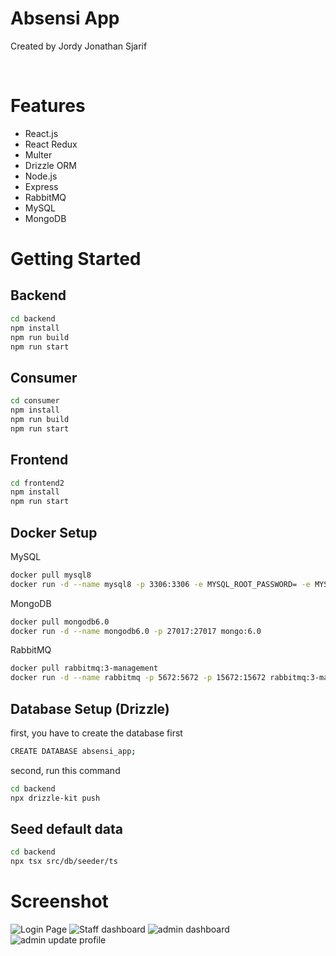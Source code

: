 # Absensi App

<p>
  Created by Jordy Jonathan Sjarif
</p>
<br>

# Features

- React.js
- React Redux
- Multer
- Drizzle ORM
- Node.js
- Express
- RabbitMQ
- MySQL
- MongoDB
  
# Getting Started
## Backend
```bash
cd backend
npm install
npm run build
npm run start
```


## Consumer
```bash
cd consumer
npm install
npm run build
npm run start
```


## Frontend

```bash
cd frontend2
npm install
npm run start
```


## Docker Setup
MySQL
```bash
docker pull mysql8
docker run -d --name mysql8 -p 3306:3306 -e MYSQL_ROOT_PASSWORD= -e MYSQL_ALLOW_EMPTY_PASSWORD=yes mysql:8
```

MongoDB
```bash
docker pull mongodb6.0
docker run -d --name mongodb6.0 -p 27017:27017 mongo:6.0
```

RabbitMQ
```bash
docker pull rabbitmq:3-management
docker run -d --name rabbitmq -p 5672:5672 -p 15672:15672 rabbitmq:3-management
```


## Database Setup (Drizzle)
first, you have to create the database first
```bash
CREATE DATABASE absensi_app;
```

second, run this command
```bash
cd backend
npx drizzle-kit push
```


## Seed default data
```bash
cd backend
npx tsx src/db/seeder/ts
```




# Screenshot
![Login Page](https://github.com/user-attachments/assets/9ac5e824-2c0c-4600-b9d5-37dbffae1d48)
![Staff dashboard](https://github.com/user-attachments/assets/295d9919-202a-49b1-b414-835e10c7a96d)
![admin dashboard](https://github.com/user-attachments/assets/966d30e2-a882-4dda-a41a-610109536226)
![admin update profile](https://github.com/user-attachments/assets/1c0827f6-f929-47f6-b30b-92e1e4a9c4f1)

